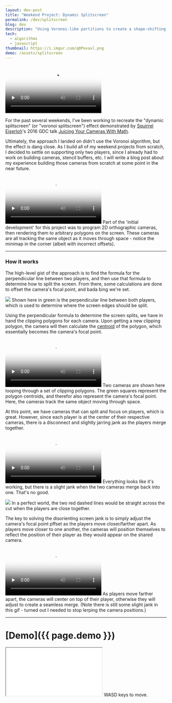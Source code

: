 ```yaml
---
layout: dev-post
title: "Weekend Project: Dynamic Splitscreen"
permalink: /dev/splitscreen
blog: dev
description: "Using Voronoi-like partitions to create a shape-shifting splitscreen mechanic."
tech:
  - algorithms
  - javascript
thumbnail: https://i.imgur.com/q0Pevavl.png
demo: /assets/splitscreen
---
```



<video preload="none" poster="https://i.imgur.com/hNGE4hVh.png" src="https://i.imgur.com/hNGE4hV.mp4" loop controls></video>

For the past several weekends, I've been working to recreate the "dynamic splitscreen" (or "voronoi splitscreen") effect demonstrated by [Squirrel Eiserloh](http://www.eiserloh.net/bio/)'s 2016 GDC talk [Juicing Your Cameras With Math](https://www.youtube.com/watch?v=tu-Qe66AvtY).

<!-- <iframe style="min-width: 0; min-height: 0; width: 560px; height:315px;" width="560" height="315" src="https://www.youtube.com/embed/tu-Qe66AvtY?rel=0" frameborder="0" allow="none; encrypted-media" allowfullscreen></iframe>
<label>Math for Game Programmers: Juicing Your Cameras With Math, GDC 2016 talk by Squirrel&nbsp;Eiserloh</label> -->

Ultimately, the approach I landed on didn't use the Voronoi algorithm, but the effect is dang close. As I build all of my weekend projects from scratch, I decided to settle on supporting only two players, since I already had to work on building cameras, stencil buffers, etc. I will write a blog post about my experience building those cameras from scratch at some point in the near future.

<video preload="none" poster="https://i.imgur.com/2foyNJth.png" src="https://i.imgur.com/2foyNJt.mp4" loop controls></video>
<label>Part of the 'initial development' for this project was to program 2D orthographic cameras, then rendering them to arbitrary polygons on the screen. These cameras are all tracking the same object as it moves through space - notice the minimap in the corner (albeit with incorrect offsets).</label>

---

### How it works

The high-level gist of the approach is to find the formula for the perpendicular line between two players, and then use that formula to determine how to split the screen. From there, some calculations are done to offset the camera's focal point, and bada bing we're set.

<img src="https://i.imgur.com/FHq6Zsl.png" />
<label>Shown here in green is the perpendicular line between both players, which is used to determine where the screen edges should be split.</label>

Using the perpendicular formula to determine the screen splits, we have in hand the clipping polygons for each camera. Upon getting a new clipping polygon, the camera will then calculate the [centroid](https://en.wikipedia.org/wiki/Centroid) of the polygon, which essentially becomes the camera's focal point.

<video preload="none" poster="https://i.imgur.com/UWWY3PBh.png" src="https://i.imgur.com/UWWY3PB.mp4" loop controls></video>
<label>Two cameras are shown here looping through a set of clipping polygons. The green squares represent the polygon centroids, and therefor also represent the camera's focal point. Here, the cameras track the same object moving through space.</label>

At this point, we have cameras that can split and focus on players, which is great. However, since each player is at the center of their respective cameras, there is a disconnect and slightly jarring jank as the players merge together.

<video preload="none" poster="https://i.imgur.com/1cLib3Hh.png" src="https://i.imgur.com/1cLib3H.mp4" loop controls></video>
<label>Everything looks like it's working, but there is a slight jank when the two cameras merge back into one. That's no good.</label>

<img src="https://imgur.com/q0Pevav.png" />
<label>In a perfect world, the two red dashed lines would be straight across the cut when the players are close together.</label>

The key to solving the disorienting screen jank is to simply adjust the camera's focal point pffset as the players move closer/farther apart. As players move closer to one another, the cameras will position themselves to reflect the position of their player as they would appear on the shared camera.

<video preload="none" poster="https://i.imgur.com/zFV8XlKh.png" src="https://i.imgur.com/zFV8XlK.mp4" loop controls></video>
<label>As players move farther apart, the cameras will center on top of their player, otherwise they will adjust to create a seamless merge. (Note there is still some slight jank in this gif - turned out I needed to stop lerping the camera positions.)</label>

---

# [Demo]({{ page.demo }})

<iframe src="{{ page.demo }}"></iframe>
<label>WASD keys to move.</label>
